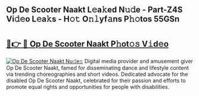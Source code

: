 ## Op De Scooter Naakt L𝚎a𝚔ed N𝚞𝚍e - Part-Z4S Vi𝚍𝚎o L𝚎a𝚔s - H𝚘𝚝 O𝚗𝚕yf𝚊ns P𝚑𝚘tos 55GSn

# <h2><a href="http://kfd23jl.oniu.top/?m=Op+De+Scooter+Naakt">🔗👉 🔴 Op De Scooter Naakt P𝚑ot𝚘𝚜 V𝚒d𝚎o</a></h2>

[![Op De Scooter Naakt Nu𝚍e𝚜](https://i.imgur.com/0qMVB7G.gif)](http://kfd23jl.oniu.top/?m=Op+De+Scooter+Naakt)
Digital media provider and amusement giver Op De Scooter Naakt, famed for disseminating dance and lifestyle content via trending choreographies and short videos. Dedicated advocate for the disabled Op De Scooter Naakt, celebrated for their passion and efforts to promote equal rights and opportunities for people with disabilities.  
